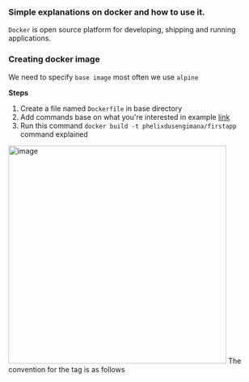 ### Simple explanations on docker and how to use it.

`Docker` is open source platform for developing, shipping and running applications.

### Creating docker image

We need to specify `base image`  most often we use  `alpine` 

**Steps**

1. Create a file named `Dockerfile` in base directory
2. Add commands base on what you're interested in example [link](https://github.com/phelixdusengimana/hello-docker/blob/main/Dockerfile)
3. Run this command `docker build -t phelixdusengimana/firstapp`
command explained
<img width="431" alt="image" src="https://user-images.githubusercontent.com/73703812/155483884-1623e990-8b52-4070-b867-e8b4f3894651.png">
The convention for the tag is as follows
